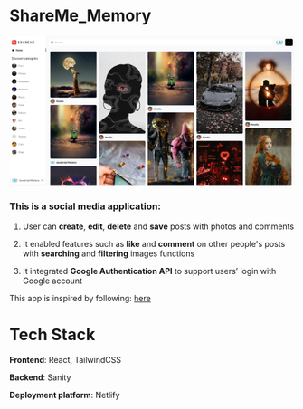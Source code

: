 # ShareMe_Memory

![alt text](images/appearance.png "Appearance")

### This is a social media application:

1. User can **create**, **edit**, **delete** and **save** posts with photos and comments

2. It enabled features such as **like** and **comment** on other people's posts with **searching** and **filtering** images functions

3. It integrated **Google Authentication API** to support users’ login with Google account

This app is inspired by following: [here](https://www.youtube.com/watch?v=1RHDhtbqo94&t=7091s)

# Tech Stack

**Frontend**: React, TailwindCSS

**Backend**: Sanity 

**Deployment platform**: Netlify